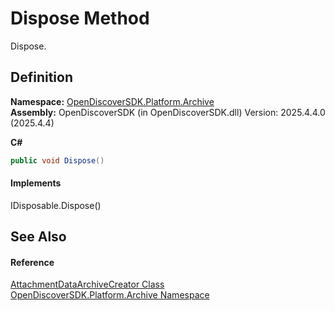 # Dispose Method


Dispose.



## Definition
**Namespace:** <a href="8fac0511-5eca-a179-d28a-c0a07e46597f">OpenDiscoverSDK.Platform.Archive</a>  
**Assembly:** OpenDiscoverSDK (in OpenDiscoverSDK.dll) Version: 2025.4.4.0 (2025.4.4)

**C#**
``` C#
public void Dispose()
```



#### Implements
IDisposable.Dispose()  


## See Also


#### Reference
<a href="c62a9dd7-c51f-5dea-85d2-d73e9bf719e8">AttachmentDataArchiveCreator Class</a>  
<a href="8fac0511-5eca-a179-d28a-c0a07e46597f">OpenDiscoverSDK.Platform.Archive Namespace</a>  
